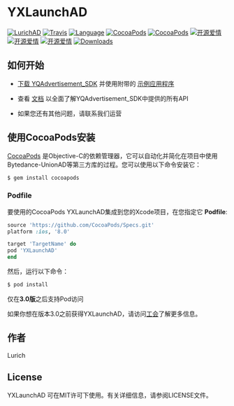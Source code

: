 # YXLaunchAD
<!--&middot;-->
[![LurichAD](https://img.shields.io/badge/Lurich-AD-red.svg)](https://github.com/xiaofu666/YQAdvertisement_SDK.git)
[![Travis](https://img.shields.io/travis/xiaofu666/YQAdvertisement_SDK.svg?style=flat)](https://github.com/xiaofu666/YQAdvertisement_SDK.git)
[![Language](https://img.shields.io/badge/Language-Objective--C-FF7F24.svg?style=flat)](https://github.com/xiaofu666/YQAdvertisement_SDK.git)
[![CocoaPods](https://img.shields.io/cocoapods/p/YXLaunchAD.svg)](https://github.com/xiaofu666/YQAdvertisement_SDK.git)
[![CocoaPods](https://img.shields.io/cocoapods/v/YXLaunchAD.svg)](https://github.com/xiaofu666/YQAdvertisement_SDK.git)
 [![开源爱情](https://badges.frapsoft.com/os/mit/mit.svg?v=102)](https://github.com/xiaofu666/YQAdvertisement_SDK.git)
 [![开源爱情](https://badges.frapsoft.com/os/gpl/gpl.svg?v=102)](https://github.com/xiaofu666/YQAdvertisement_SDK.git)
 [![开源爱情](https://badges.frapsoft.com/os/v1/open-source.svg?v=102)](https://github.com/xiaofu666/YQAdvertisement_SDK.git)
 [![Downloads](https://img.shields.io/cocoapods/dt/YQAdvertisement_SDK.svg)](https://github.com/xiaofu666/YQAdvertisement_SDK.git)

## 如何开始

+ [下载 YQAdvertisement_SDK](https://github.com/xiaofu666/YQAdvertisement_SDK) 并使用附带的 [示例应用程序](https://github.com/xiaofu666/YQAdvertisement_SDK/tree/master/Example/YQAdDemo)

+ 查看 [文档](https://github.com/xiaofu666/YQAdvertisement_SDK/blob/master/YXLaunchAD/Document/YXLaunchAD_iOS_SDK.md) 以全面了解YQAdvertisement_SDK中提供的所有API

+ 如果您还有其他问题，请联系我们运营


## 使用CocoaPods安装


[CocoaPods](https://cocoapods.org) 是Objective-C的依赖管理器，它可以自动化并简化在项目中使用Bytedance-UnionAD等第三方库的过程。您可以使用以下命令安装它：

```ruby
$ gem install cocoapods
```

### Podfile

要使用的CocoaPods YXLaunchAD集成到您的Xcode项目，在您指定它 **Podfile**:

```ruby
source 'https://github.com/CocoaPods/Specs.git'
platform :ios, '8.0'

target 'TargetName' do
pod 'YXLaunchAD'
end
```
然后，运行以下命令：

```ruby
$ pod install
```

仅在**3.0版**之后支持Pod访问

如果你想在版本3.0之前获得YXLaunchAD，请访问[工会](https://cocoapods.org)了解更多信息。

## 作者

Lurich

## License

YXLaunchAD 可在MIT许可下使用。有关详细信息，请参阅LICENSE文件。

